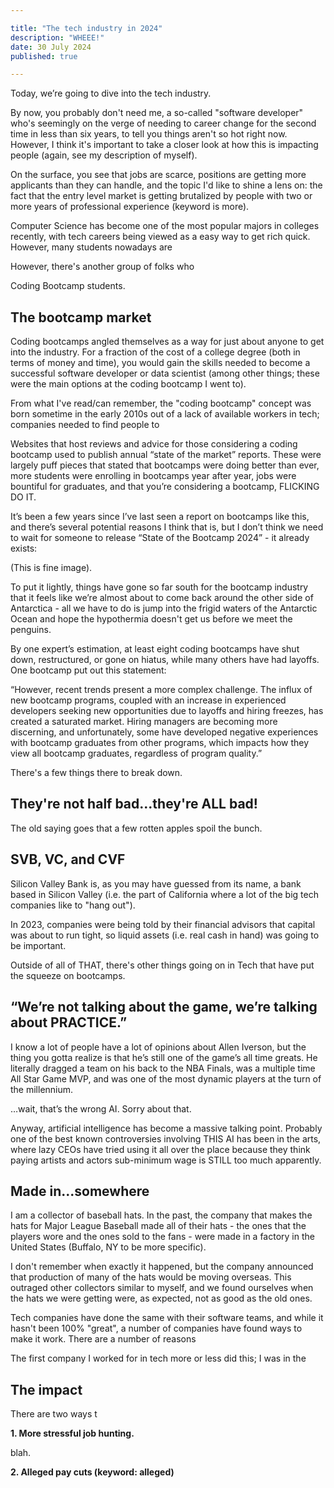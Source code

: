 ```yaml
---

title: "The tech industry in 2024"
description: "WHEEE!"
date: 30 July 2024
published: true

---
```


Today, we’re going to dive into the tech industry.

By now, you probably don't need me, a so-called "software developer" who's seemingly on the verge of needing to career change for the second time in less than six years, to tell you things aren't so hot right now. However, I think it's important to take a closer look at how this is impacting people (again, see my description of myself).

On the surface, you see that jobs are scarce, positions are getting more applicants than they can handle, and the topic I'd like to shine a lens on: the fact that the entry level market is getting brutalized by people with two or more years of professional experience (keyword is more).

Computer Science has become one of the most popular majors in colleges recently, with tech careers being viewed as a easy way to get rich quick. However, many students nowadays are 

However, there's another group of folks who 

Coding Bootcamp students. 

## The bootcamp market

Coding bootcamps angled themselves as a way for just about anyone to get into the industry. For a fraction of the cost of a college degree (both in terms of money and time), you would gain the skills needed to become a successful software developer or data scientist (among other things; these were the main options at the coding bootcamp I went to).

From what I've read/can remember, the "coding bootcamp" concept was born sometime in the early 2010s out of a lack of available workers in tech; companies needed to find people to 

Websites that host reviews and advice for those considering a coding bootcamp used to publish annual “state of the market” reports. These were largely puff pieces that stated that bootcamps were doing better than ever, more students were enrolling in bootcamps year after year, jobs were bountiful for graduates, and that you’re considering a bootcamp, FLICKING DO IT. 

It’s been a few years since I’ve last seen a report on bootcamps like this, and there’s several potential reasons I think that is, but I don’t think we need to wait for someone to release “State of the Bootcamp 2024” - it already exists:

(This is fine image).

To put it lightly, things have gone so far south for the bootcamp industry that it feels like we’re almost about to come back around the other side of Antarctica - all we have to do is jump into the frigid waters of the Antarctic Ocean and hope the hypothermia doesn't get us before we meet the penguins.

By one expert’s estimation, at least eight coding bootcamps have shut down, restructured, or gone on hiatus, while many others have had layoffs. One bootcamp put out this statement:

“However, recent trends present a more complex challenge. The influx of new bootcamp programs, coupled with an increase in experienced developers seeking new opportunities due to layoffs and hiring freezes, has created a saturated market. Hiring managers are becoming more discerning, and unfortunately, some have developed negative experiences with bootcamp graduates from other programs, which impacts how they view all bootcamp graduates, regardless of program quality.”

There's a few things there to break down.

## They're not half bad...they're ALL bad!

The old saying goes that a few rotten apples spoil the bunch.

## SVB, VC, and CVF

Silicon Valley Bank is, as you may have guessed from its name, a bank based in Silicon Valley (i.e. the part of California where a lot of the big tech companies like to "hang out").

In 2023, companies were being told by their financial advisors that capital was about to run tight, so liquid assets (i.e. real cash in hand) was going to be important.

Outside of all of THAT, there's other things going on in Tech that have put the squeeze on bootcamps.

## “We’re not talking about the game, we’re talking about PRACTICE.”
I know a lot of people have a lot of opinions about Allen Iverson, but the thing you gotta realize is that he’s still one of the game’s all time greats. He literally dragged a team on his back to the NBA Finals, was a multiple time All Star Game MVP, and was one of the most dynamic players at the turn of the millennium.

…wait, that’s the wrong AI. Sorry about that.

Anyway, artificial intelligence has become a massive talking point. Probably one of the best known controversies involving THIS AI has been in the arts, where lazy CEOs have tried using it all over the place because they think paying artists and actors sub-minimum wage is STILL too much apparently.

## Made in...somewhere

I am a collector of baseball hats. In the past, the company that makes the hats for Major League Baseball made all of their hats - the ones that the players wore and the ones sold to the fans - were made in a factory in the United States (Buffalo, NY to be more specific).

I don't remember when exactly it happened, but the company announced that production of many of the hats would be moving overseas. This outraged other collectors similar to myself, and we found ourselves when the hats we were getting were, as expected, not as good as the old ones. 

Tech companies have done the same with their software teams, and while it hasn't been 100% "great", a number of companies have found ways to make it work. There are a number of reasons 

The first company I worked for in tech more or less did this; I was in the 

## The impact

There are two ways t

**1. More stressful job hunting.**

blah.

**2. Alleged pay cuts (keyword: alleged)**


